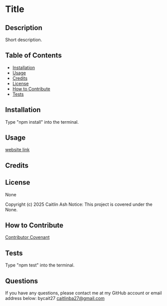
  
  # Title

  ## Description
  Short description.

  ## Table of Contents
  - [Installation](#installation)
  - [Usage](#usage)
  - [Credits](#credits)
  - [License](#license)
  - [How to Contribute](#how-to-contribute)
  - [Tests](#tests)

  ## Installation
  Type "npm install" into the terminal.

  ## Usage
  
  
  [website link]()

  ## Credits
  

  ## License
  None
  
  Copyright (c) 2025 Caitlin Ash
  Notice: This project is covered under the None.

  ## How to Contribute
  
  [Contributor Covenant](https://www.contributor-covenant.org/)

  ## Tests
  Type "npm test" into the terminal.

  ## Questions
  If you have any questions, please contact me at my GitHub account or email address below:
  bycait27
  caitlinba27@gmail.com
